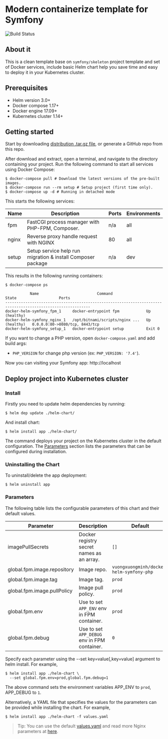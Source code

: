# Modern containerize template for Symfony

![Build Status](https://github.com/vuongxuongminh/docker-helm-symfony/actions/workflows/ci.yaml/badge.svg)

## About it

This is a clean template base on `symfony/skeleton` project template and set of Docker services, include basic Helm chart help you save time and easy to deploy it in your Kubernetes cluster.

## Prerequisites

+ Helm version 3.0+
+ Docker compose 1.17+
+ Docker engine 17.09+
+ Kubernetes cluster 1.14+

## Getting started

Start by downloading [distribution .tar.gz file](https://github.com/vuongxuongminh/docker-helm-symfony/releases), or generate a GitHub repo from this repo. 

After download and extract, open a terminal, and navigate to the directory containing your project. Run the following command to start all services using Docker Compose:

```shell script
$ docker-compose pull # Download the latest versions of the pre-built images.
$ docker-compose run --rm setup # Setup project (first time only).
$ docker-compose up -d # Running in detached mode
```

This starts the following services:

| Name          |           Description                                               | Ports | Environments |
|---------------|---------------------------------------------------------------------|------ |--------------|
| fpm           | FastCGI process manager with PHP-FPM, Composer.              | n/a   | all          |
| nginx         | Reverse proxy handle request with NGINX                        | 80    | all          |
| setup         | Setup service help run migration & install Composer package         | n/a   | dev          |

This results in the following running containers:

```shell script
$ docker-compose ps

           Name                          Command                  State                   Ports             
------------------------------------------------------------------------------------------------------------
docker-helm-symfony_fpm_1     docker-entrypoint fpm            Up (healthy)                                 
docker-helm-symfony_nginx_1   /opt/bitnami/scripts/nginx ...   Up (healthy)   0.0.0.0:80->8080/tcp, 8443/tcp
docker-helm-symfony_setup_1   docker-entrypoint setup          Exit 0 
```

If you want to change a PHP version, open `docker-compose.yaml` and add build args:

+ `PHP_VERSION` for change php version (ex: `PHP_VERSION: '7.4'`).

Now you can visiting your Symfony app: http://localhost

## Deploy project into Kubernetes cluster

### Install

Firstly you need to update helm dependencies by running:

```shell script
$ helm dep update ./helm-chart/
```

And install chart:

```shell script
$ helm install app ./helm-chart/
```

The command deploys your project on the Kubernetes cluster in the default configuration. The [Parameters](#parameters) section lists the parameters that can be configured during installation.

### Uninstalling the Chart

To uninstall/delete the app deployment:

```shell script
$ helm uninstall app
```

### Parameters

The following table lists the configurable parameters of this chart and their default values.

| Parameter                                    | Description                                                                                                                            | Default                                                                                   |
|----------------------------------------------|----------------------------------------------------------------------------------------------------------------------------------------|-------------------------------------------------------------------------------------------|
| imagePullSecrets                             | Docker registry secret names as an array.                                                                                              | `[]`                                                                                      |
| global.fpm.image.repository                  | Image repo.                                                                                                                        | `vuongxuongminh/docker-helm-symfony-php`                                                  |
| global.fpm.image.tag                         | Image tag.                                                                                                                         | `prod`                                                                                    |
| global.fpm.image.pullPolicy                  | Image pull policy.                                                                                                                         | `prod`                                                                                    |
| global.fpm.env                               | Use to set `APP_ENV` env in FPM container.                                                                               | `prod`                                                                                    |
| global.fpm.debug                             | Use to set `APP_DEBUG` env in FPM container.                                                                             | `0`                                                                                       |

Specify each parameter using the --set key=value[,key=value] argument to helm install. For example,

```shell script
$ helm install app ./helm-chart \
  --set global.fpm.env=prod,global.fpm.debug=1
```

The above command sets the environment variables APP_ENV to `prod`, APP_DEBUG to `1`.

Alternatively, a YAML file that specifies the values for the parameters can be provided while installing the chart. For example,

```shell script
$ helm install app ./helm-chart -f values.yaml
```

> Tip: You can use the default [values.yaml](/helm-chart/values.yaml) and read more Nginx parameters at [here](https://github.com/bitnami/charts/tree/master/bitnami/nginx).
